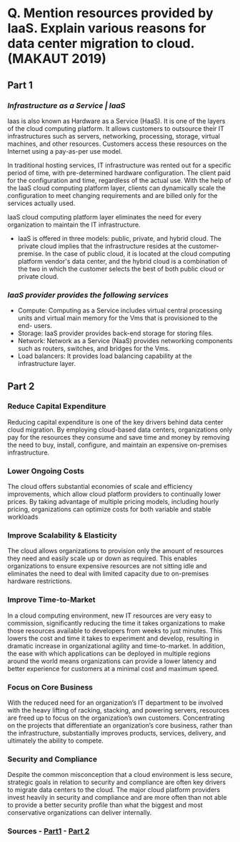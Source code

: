 # Q.  Mention resources provided by IaaS. Explain various reasons for data center migration to cloud. (MAKAUT 2019)

## Part 1

### *Infrastructure as a Service | IaaS*
Iaas is also known as Hardware as a Service (HaaS). It is one of the layers of the cloud computing platform. It allows customers to outsource their IT infrastructures such as servers, networking, processing, storage, virtual machines, and other resources. Customers access these resources on the Internet using a pay-as-per use model.

In traditional hosting services, IT infrastructure was rented out for a specific period of time, with pre-determined hardware configuration. The client paid for the configuration and time, regardless of the actual use. With the help of the IaaS cloud computing platform layer, clients can dynamically scale the configuration to meet changing requirements and are billed only for the services actually used.

IaaS cloud computing platform layer eliminates the need for every organization to maintain the IT infrastructure.

- IaaS is offered in three models: public, private, and hybrid cloud. The private cloud implies that the infrastructure resides at the customer-premise. In the case of public cloud, it is located at the cloud computing platform vendor's data center, and the hybrid cloud is a combination of the two in which the customer selects the best of both public cloud or private cloud.

### *IaaS provider provides the following services*

- Compute: Computing as a Service includes virtual central processing units and virtual main memory for the Vms that is provisioned to the end- users.
- Storage: IaaS provider provides back-end storage for storing files.
- Network: Network as a Service (NaaS) provides networking components such as routers, switches, and bridges for the Vms.
- Load balancers: It provides load balancing capability at the infrastructure layer.

## Part 2

### Reduce Capital Expenditure

Reducing capital expenditure is one of the key drivers
behind data center cloud migration. By employing
cloud-based data centers, organizations only pay for the
resources they consume and save time and money by
removing the need to buy, install, configure, and maintain
an expensive on-premises infrastructure.

### Lower Ongoing Costs

The cloud offers substantial economies of scale and
efficiency improvements, which allow cloud platform
providers to continually lower prices. By taking
advantage of multiple pricing models, including hourly
pricing, organizations can optimize costs for both
variable and stable workloads

### Improve Scalability & Elasticity

The cloud allows organizations to provision only the
amount of resources they need and easily scale up or
down as required. This enables organizations to ensure
expensive resources are not sitting idle and eliminates the
need to deal with limited capacity due to on-premises
hardware restrictions.

### Improve Time-to-Market

In a cloud computing environment, new IT resources
are very easy to commission, significantly reducing the
time it takes organizations to make those resources
available to developers from weeks to just minutes. This
lowers the cost and time it takes to experiment and
develop, resulting in dramatic increase in
organizational agility and time-to-market.
In addition, the ease with which applications can be
deployed in multiple regions around the world means
organizations can provide a lower latency and better
experience for customers at a minimal cost and
maximum speed.

### Focus on Core Business

With the reduced need for an organization’s IT
department to be involved with the heavy lifting of
racking, stacking, and powering servers, resources are
freed up to focus on the organization’s own
customers. Concentrating on the projects that
differentiate an organization’s core business, rather
than the infrastructure, substantially improves
products, services, delivery, and ultimately the ability
to compete.

### Security and Compliance

Despite the common misconception that a cloud
environment is less secure, strategic goals in relation to
security and compliance are often key drivers to migrate
data centers to the cloud. The major cloud platform
providers invest heavily in security and compliance and are
more often than not able to provide a better security
profile than what the biggest and most conservative
organizations can deliver internally.

### Sources - [Part1](https://www.javatpoint.com/infrastructure-as-a-service) - [Part 2](https://d0.awsstatic.com/whitepapers/datacenter-migration-to-the-cloud-Nimbo.pdf)

